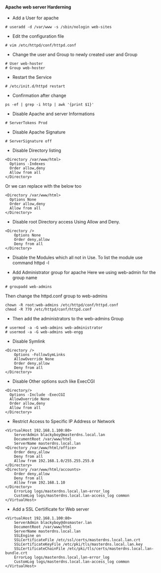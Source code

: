 #### Apache web server Harderning

* Add a User for apache

```
# useradd -d /var/www -s /sbin/nologin web-sites
```

* Edit the configuration file

```
# vim /etc/httpd/conf/httpd.conf
```

* Change the user and Group to newly created user and Group

```
# User web-hoster
# Group web-hoster
```

* Restart the Service 

```
# /etc/init.d/httpd restart
```

* Confirmation after change 

```
ps -ef | grep -i http | awk '{print $1}'
```

* Disable Apache and server Informations


```
# ServerTokens Prod
```

* Disable Apache Signature 


```
# ServerSignature off
```

* Disable Directory listing


```
<Directory /var/www/html>
  Options -Indexes
  Order allow,deny
  Allow from all
</Directory>
```


Or we can replace with the below too


```
<Directory /var/www/html>
  Options None
  Order allow,deny
  Allow from all
</Directory>
```

* Disable root Directory access Using Allow and Deny.


```
<Directory />
    Options None
    Order deny,allow
    Deny from all
</Directory>
```

* Disable the Modules which all not in Use.
  To list the module use command httpd -l


* Add Administrator group for apache
  Here we using web-admin for the group name


```
# groupadd web-admins
```

Then change the httpd.conf group to web-admins


```
chown -R root:web-admins /etc/httpd/conf/httpd.conf
chmod -R 770 /etc/httpd/conf/httpd.conf
```

* Then add the administrators to the web-admins Group


```
# usermod -a -G web-admins web-administrator
# usermod -a -G web-admins web-engg
```


* Disable Symlink 


```
<Directory />
    Options -FollowSymLinks
    AllowOverride None
    Order deny,allow
    Deny from all
</Directory>
```

* Disable Other options such like ExecCGI


```
<Directory/>
  Options -Include -ExecCGI
  AllowOverride None
  Order allow,deny
  Allow from all
</Directory>
```

* Restrict Access to Specific IP Address or Network


```
<VirtualHost 192.168.1.100:80>
    ServerAdmin blackyboy@masterdns.local.lan
    DocumentRoot /var/www/html
    ServerName masterdns.local.lan
<Directory /var/www/html/office>
    Order deny,allow
    Deny from all
    Allow from 192.168.1.0/255.255.255.0
</Directory>
<Directory /var/www/html/accounts>
    Order deny,allow
    Deny from all
    Allow from 192.168.1.10
</Directory>
    ErrorLog logs/masterdns.local.lan-error_log
    CustomLog logs/masterdns.local.lan-access_log common
</VirtualHost>
```


* Add a SSL Certiificate for Web server


```
<VirtualHost 192.168.1.100:80>
    ServerAdmin blackyboy@dnsmaster.lan
    DocumentRoot /var/www/html
    ServerName masterdns.local.lan
    SSLEngine on
    SSLCertificateFile /etc/ssl/certs/masterdns.local.lan.crt
    SSLCertificateKeyFile /etc/pki/tls/masterdns.local.lan.key
    SSLCertificateChainFile /etc/pki/tls/certs/masterdns.local.lan-bundle.crt
    ErrorLog logs/masterdns.local.lan-error_log
    CustomLog logs/masterdns.local.lan-access_log common
</VirtualHost>
```

